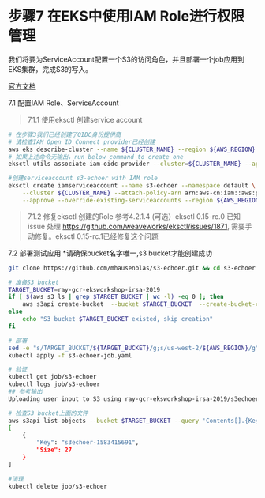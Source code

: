 # 步骤7 在EKS中使用IAM Role进行权限管理
我们将要为ServiceAccount配置一个S3的访问角色，并且部署一个job应用到EKS集群，完成S3的写入。

[官方文档](https://aws.amazon.com/blogs/opensource/introducing-fine-grained-iam-roles-service-accounts/)

7.1 配置IAM Role、ServiceAccount

>7.1.1 使用eksctl 创建service account 

```bash
# 在步骤3我们已经创建了OIDC身份提供商 
# 请检查IAM Open ID Connect provider已经创建
aws eks describe-cluster --name ${CLUSTER_NAME} --region ${AWS_REGION} --query cluster.identity.oidc.issuer --output text
# 如果上述命令无输出，run below command to create one
eksctl utils associate-iam-oidc-provider --cluster=${CLUSTER_NAME} --approve --region ${AWS_REGION}

#创建serviceaccount s3-echoer with IAM role
eksctl create iamserviceaccount --name s3-echoer --namespace default \
    --cluster ${CLUSTER_NAME} --attach-policy-arn arn:aws-cn:iam::aws:policy/AmazonS3FullAccess \
    --approve --override-existing-serviceaccounts --region ${AWS_REGION}

```

>7.1.2 修复eksctl 创建的Role
参考4.2.1.4 (可选）eksctl 0.15-rc.0 已知issue 处理
https://github.com/weaveworks/eksctl/issues/1871, 需要手动修复。eksctl 0.15-rc.1已经修复这个问题


7.2 部署测试应用
*请确保bucket名字唯一,s3 bucket才能创建成功

```bash
git clone https://github.com/mhausenblas/s3-echoer.git && cd s3-echoer

# 准备S3 bucket
TARGET_BUCKET=ray-gcr-eksworkshop-irsa-2019
if [ $(aws s3 ls | grep $TARGET_BUCKET | wc -l) -eq 0 ]; then
    aws s3api create-bucket  --bucket $TARGET_BUCKET  --create-bucket-configuration LocationConstraint=$AWS_REGION  --region $AWS_REGION
else
    echo "S3 bucket $TARGET_BUCKET existed, skip creation"
fi

# 部署
sed -e "s/TARGET_BUCKET/${TARGET_BUCKET}/g;s/us-west-2/${AWS_REGION}/g" s3-echoer-job.yaml.template > s3-echoer-job.yaml
kubectl apply -f s3-echoer-job.yaml

# 验证
kubectl get job/s3-echoer
kubectl logs job/s3-echoer
## 参考输出
Uploading user input to S3 using ray-gcr-eksworkshop-irsa-2019/s3echoer-1583415691

# 检查S3 bucket上面的文件
aws s3api list-objects --bucket $TARGET_BUCKET --query 'Contents[].{Key: Key, Size: Size}'  --region $AWS_REGION
[
    {
        "Key": "s3echoer-1583415691",
        "Size": 27
    }
]

#清理
kubectl delete job/s3-echoer
```

